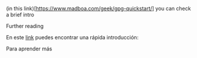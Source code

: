 (in this link)[https://www.madboa.com/geek/gpg-quickstart/] you can check a brief intro

Further reading


En este [link](https://www.madboa.com/geek/gpg-quickstart/) puedes encontrar una rápida introducción:

Para aprender más
